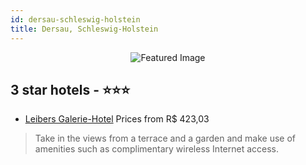 ```yaml
---
id: dersau-schleswig-holstein
title: Dersau, Schleswig-Holstein
---
```


<center><img src="https://i.travelapi.com/hotels/33000000/32100000/32091700/32091693/20baf12d_z.jpg" alt="Featured Image" /></center>


##  3 star hotels - ⭐️⭐️⭐️

-    [Leibers Galerie-Hotel](https://us.hurb.com/hotels/dersau/leibers-galerie-hotel-JNP-JP838186?cmp=18055) Prices from R$ 423,03
   > Take in the views from a terrace and a garden and make use of amenities such as complimentary wireless Internet access.

